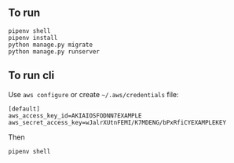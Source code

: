 ## To run

```
pipenv shell
pipenv install
python manage.py migrate
python manage.py runserver
```

## To run cli

Use `aws configure` or create `~/.aws/credentials` file:

```
[default]
aws_access_key_id=AKIAIOSFODNN7EXAMPLE
aws_secret_access_key=wJalrXUtnFEMI/K7MDENG/bPxRfiCYEXAMPLEKEY
```

Then

```
pipenv shell
```
